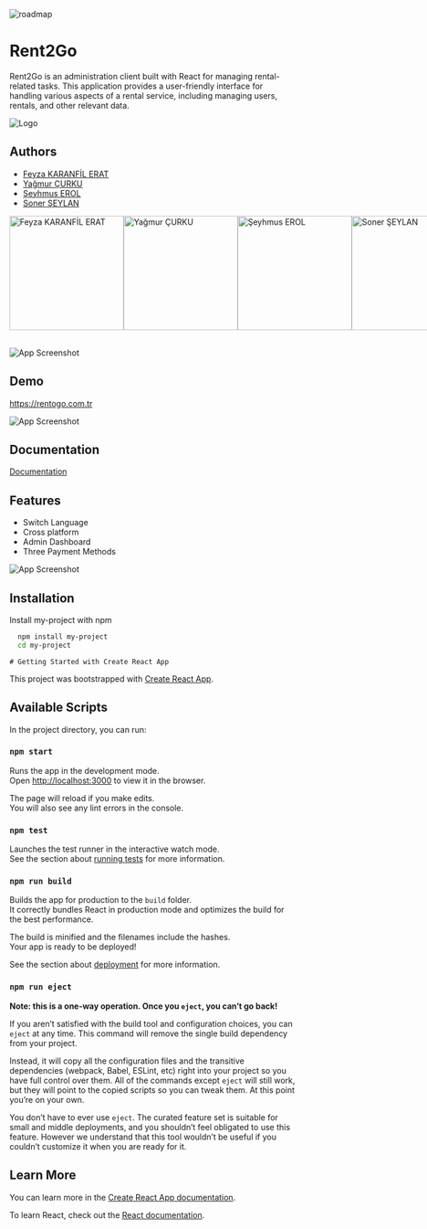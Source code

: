 ![roadmap](https://rentogo.com.tr/screenshoots/roadmap.jpg)


# Rent2Go

Rent2Go is an administration client built with React for managing rental-related tasks. This application provides a user-friendly interface for handling various aspects of a rental service, including managing users, rentals, and other relevant data.


![Logo](https://rentogo.com.tr/screenshoots/logo-dark.png)


## Authors

- [Feyza KARANFİL ERAT](https://www.github.com/feyzaerat)
- [Yağmur ÇURKU](https://www.github.com/yagmurcurku)
- [Şeyhmus EROL](https://www.github.com/ShmsErl)
- [Soner ŞEYLAN](https://www.github.com/sonersyln)

<div style="display:flex;">
    <img src="https://rentogo.com.tr/screenshoots/2n.png" alt="Feyza KARANFİL ERAT" style="width:200px;height:200px;">
    <img src="https://rentogo.com.tr/screenshoots/1n.png" alt="Yağmur ÇURKU" style="width:200px;height:200px;">
    <img src="https://rentogo.com.tr/screenshoots/4n.png" alt="Şeyhmus EROL" style="width:200px;height:200px;">
    <img src="https://rentogo.com.tr/screenshoots/3n.png" alt="Soner ŞEYLAN" style="width:200px;height:200px;">
</div>
<br>



![App Screenshot](https://rentogo.com.tr/screenshoots/Screenshot_3.png)

## Demo

https://rentogo.com.tr

![App Screenshot](https://rentogo.com.tr/screenshoots/Screenshot_2.png)


## Documentation

[Documentation](https://linktodocumentation)


## Features

- Switch Language
- Cross platform
- Admin Dashboard
- Three Payment Methods



![App Screenshot](https://rentogo.com.tr/screenshoots/Screenshot_4.png)
## Installation

Install my-project with npm

```bash
  npm install my-project
  cd my-project
```
    # Getting Started with Create React App

This project was bootstrapped with [Create React App](https://github.com/facebook/create-react-app).

## Available Scripts

In the project directory, you can run:

### `npm start`

Runs the app in the development mode.\
Open [http://localhost:3000](http://localhost:3000) to view it in the browser.

The page will reload if you make edits.\
You will also see any lint errors in the console.

### `npm test`

Launches the test runner in the interactive watch mode.\
See the section about [running tests](https://facebook.github.io/create-react-app/docs/running-tests) for more information.

### `npm run build`

Builds the app for production to the `build` folder.\
It correctly bundles React in production mode and optimizes the build for the best performance.

The build is minified and the filenames include the hashes.\
Your app is ready to be deployed!

See the section about [deployment](https://facebook.github.io/create-react-app/docs/deployment) for more information.

### `npm run eject`

**Note: this is a one-way operation. Once you `eject`, you can’t go back!**

If you aren’t satisfied with the build tool and configuration choices, you can `eject` at any time. This command will remove the single build dependency from your project.

Instead, it will copy all the configuration files and the transitive dependencies (webpack, Babel, ESLint, etc) right into your project so you have full control over them. All of the commands except `eject` will still work, but they will point to the copied scripts so you can tweak them. At this point you’re on your own.

You don’t have to ever use `eject`. The curated feature set is suitable for small and middle deployments, and you shouldn’t feel obligated to use this feature. However we understand that this tool wouldn’t be useful if you couldn’t customize it when you are ready for it.

## Learn More

You can learn more in the [Create React App documentation](https://facebook.github.io/create-react-app/docs/getting-started).

To learn React, check out the [React documentation](https://reactjs.org/).
